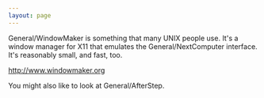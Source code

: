 ```yaml
---
layout: page
---
```




General/WindowMaker is something that many UNIX people use. It's a window manager for X11 that emulates the General/NextComputer interface. It's reasonably small, and fast, too.

http://www.windowmaker.org

You might also like to look at General/AfterStep.